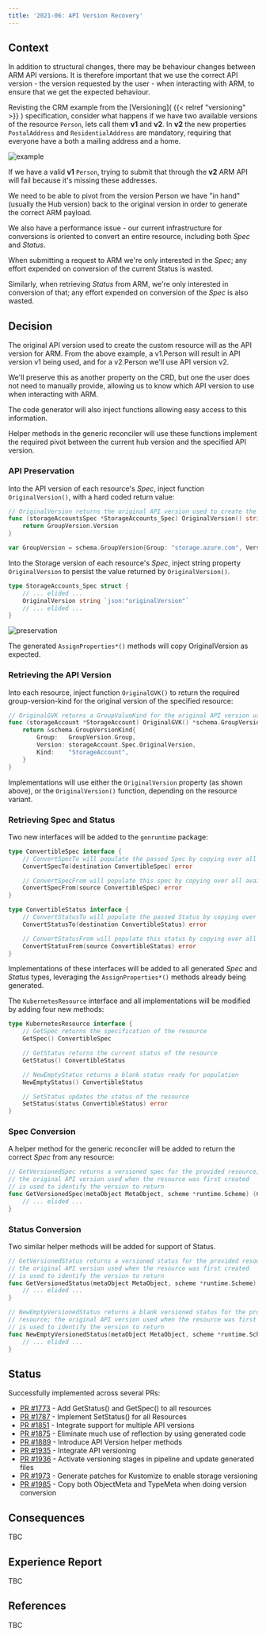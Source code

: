 ```yaml
---
title: '2021-06: API Version Recovery'
---
```


## Context

In addition to structural changes, there may be behaviour changes between ARM API versions. It is therefore important that we use the correct API version - the version requested by the user - when interacting with ARM, to ensure that we get the expected behaviour.

Revisting the CRM example from the [Versioning]( {{< relref "versioning" >}} ) specification, consider what happens if we have two available versions of the resource `Person`, lets call them **v1** and **v2**. In **v2** the new properties `PostalAddress` and `ResidentialAddress` are mandatory, requiring that everyone have a both a mailing address and a home. 

![example](../images/adr-2021-06-api-version-recovery-example.png)

If we have a valid **v1** `Person`, trying to submit that through the **v2** ARM API will fail because it's missing these addresses.

We need to be able to pivot from the version Person we have "in hand" (usually the Hub version) back to the original version in order to generate the correct ARM payload.

We also have a performance issue - our current infrastructure for conversions is oriented to convert an entire resource, including both *Spec* and *Status*. 

When submitting a request to ARM we're only interested in the *Spec*; any effort expended on conversion of the current Status is wasted.

Similarly, when retrieving *Status* from ARM, we're only interested in conversion of that; any effort expended on conversion of the *Spec* is also wasted.

## Decision

The original API version used to create the custom resource will as the API version for ARM. From the above example, a v1.Person will result in API version v1 being used, and for a v2.Person we'll use API version v2.

We'll preserve this as another property on the CRD, but one the user does not need to manually provide, allowing us to know which API version to use when interacting with ARM.

The code generator will also inject functions allowing easy access to this information.

Helper methods in the generic reconciler will use these functions implement the required pivot between the current hub version and the specified API version.

### API Preservation

Into the API version of each resource's *Spec*, inject function `OriginalVersion()`, with a hard coded return value:

``` go
// OriginalVersion returns the original API version used to create the resource.
func (storageAccountsSpec *StorageAccounts_Spec) OriginalVersion() string {
	return GroupVersion.Version
}

var GroupVersion = schema.GroupVersion{Group: "storage.azure.com", Version: "v1alpha1api20210401"}
```

Into the Storage version of each resource's *Spec*, inject string property `OriginalVersion` to persist the value returned by `OriginalVersion()`.

``` go
type StorageAccounts_Spec struct {
    // ... elided ...
	OriginalVersion string `json:"originalVersion"`
    // ... elided ...
}
```

![preservation](../images/adr-2021-06-api-version-recovery-preservation.png)

The generated `AssignProperties*()` methods will copy OriginalVersion as expected.

### Retrieving the API Version

Into each resource, inject function `OriginalGVK()` to return the required group-version-kind for the original version of the specified resource:

``` go
// OriginalGVK returns a GroupValueKind for the original API version used to create the resource
func (storageAccount *StorageAccount) OriginalGVK() *schema.GroupVersionKind {
	return &schema.GroupVersionKind{
		Group:   GroupVersion.Group,
		Version: storageAccount.Spec.OriginalVersion,
		Kind:    "StorageAccount",
	}
}
```

Implementations will use either the `OriginalVersion` property (as shown above), or the `OriginalVersion()` function, depending on the resource variant.

### Retrieving Spec and Status

Two new interfaces will be added to the `genruntime` package:

``` go
type ConvertibleSpec interface {
	// ConvertSpecTo will populate the passed Spec by copying over all available information from this one
	ConvertSpecTo(destination ConvertibleSpec) error

	// ConvertSpecFrom will populate this spec by copying over all available information from the passed one
	ConvertSpecFrom(source ConvertibleSpec) error
}

type ConvertibleStatus interface {
	// ConvertStatusTo will populate the passed Status by copying over all available information from this one
	ConvertStatusTo(destination ConvertibleStatus) error

	// ConvertStatusFrom will populate this status by copying over all available information from the passed one
	ConvertStatusFrom(source ConvertibleStatus) error
}
```

Implementations of these interfaces will be added to all generated *Spec* and *Status* types, leveraging the `AssignProperties*()` methods already being generated.

The `KubernetesResource` interface and all implementations will be modified by adding four new methods:

``` go
type KubernetesResource interface {
	// GetSpec returns the specification of the resource
	GetSpec() ConvertibleSpec

	// GetStatus returns the current status of the resource
	GetStatus() ConvertibleStatus

	// NewEmptyStatus returns a blank status ready for population
	NewEmptyStatus() ConvertibleStatus

	// SetStatus updates the status of the resource
	SetStatus(status ConvertibleStatus) error
}
```

### Spec Conversion

A helper method for the generic reconciler will be added to return the correct *Spec* from any resource:

``` go
// GetVersionedSpec returns a versioned spec for the provided resource; 
// the original API version used when the resource was first created 
// is used to identify the version to return
func GetVersionedSpec(metaObject MetaObject, scheme *runtime.Scheme) (ConvertibleSpec, error) {
    // ... elided ...
}
```

### Status Conversion

Two similar helper methods will be added for support of Status. 

``` go
// GetVersionedStatus returns a versioned status for the provided resource; 
// the original API version used when the resource was first created 
// is used to identify the version to return
func GetVersionedStatus(metaObject MetaObject, scheme *runtime.Scheme) (ConvertibleStatus, error) {
    // ... elided ...
}

// NewEmptyVersionedStatus returns a blank versioned status for the provided 
// resource; the original API version used when the resource was first created 
// is used to identify the version to return
func NewEmptyVersionedStatus(metaObject MetaObject, scheme *runtime.Scheme) (ConvertibleStatus, error) {
    // ... elided ...
}
```

## Status

Successfully implemented across several PRs:

* [PR #1773](https://github.com/Azure/azure-service-operator/pull/1773) - Add GetStatus() and GetSpec() to all resources
* [PR #1787](https://github.com/Azure/azure-service-operator/pull/1787) - Implement SetStatus() for all Resources
* [PR #1851](https://github.com/Azure/azure-service-operator/pull/1851) - Integrate support for multiple API versions
* [PR #1875](https://github.com/Azure/azure-service-operator/pull/1875) - Eliminate much use of reflection by using generated code
* [PR #1889](https://github.com/Azure/azure-service-operator/pull/1889) - Introduce API Version helper methods
* [PR #1935](https://github.com/Azure/azure-service-operator/pull/1935) - Integrate API versioning
* [PR #1936](https://github.com/Azure/azure-service-operator/pull/1936) - Activate versioning stages in pipeline and update generated files
* [PR #1973](https://github.com/Azure/azure-service-operator/pull/1973) - Generate patches for Kustomize to enable storage versioning
* [PR #1985](https://github.com/Azure/azure-service-operator/pull/1985) - Copy both ObjectMeta and TypeMeta when doing version conversion

## Consequences

TBC

## Experience Report

TBC

## References

TBC
